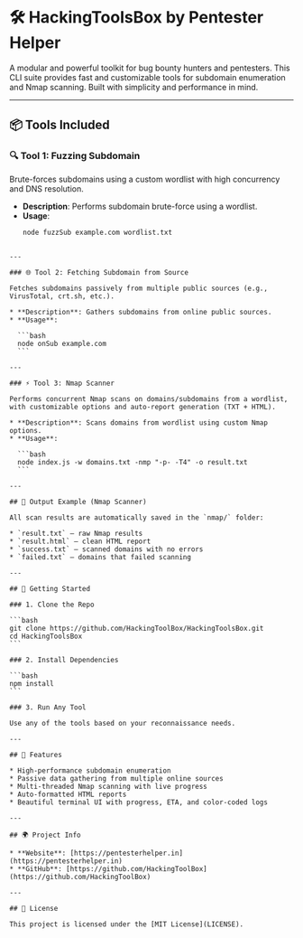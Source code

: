 # 🛠️ HackingToolsBox by Pentester Helper

A modular and powerful toolkit for bug bounty hunters and pentesters. This CLI suite provides fast and customizable tools for subdomain enumeration and Nmap scanning. Built with simplicity and performance in mind.

---

## 📦 Tools Included

### 🔍 Tool 1: Fuzzing Subdomain
Brute-forces subdomains using a custom wordlist with high concurrency and DNS resolution.

- **Description**: Performs subdomain brute-force using a wordlist.
- **Usage**:
  ```bash
  node fuzzSub example.com wordlist.txt
````

---

### 🌐 Tool 2: Fetching Subdomain from Source

Fetches subdomains passively from multiple public sources (e.g., VirusTotal, crt.sh, etc.).

* **Description**: Gathers subdomains from online public sources.
* **Usage**:

  ```bash
  node onSub example.com
  ```

---

### ⚡ Tool 3: Nmap Scanner

Performs concurrent Nmap scans on domains/subdomains from a wordlist, with customizable options and auto-report generation (TXT + HTML).

* **Description**: Scans domains from wordlist using custom Nmap options.
* **Usage**:

  ```bash
  node index.js -w domains.txt -nmp "-p- -T4" -o result.txt
  ```

---

## 📁 Output Example (Nmap Scanner)

All scan results are automatically saved in the `nmap/` folder:

* `result.txt` – raw Nmap results
* `result.html` – clean HTML report
* `success.txt` – scanned domains with no errors
* `failed.txt` – domains that failed scanning

---

## 🚀 Getting Started

### 1. Clone the Repo

```bash
git clone https://github.com/HackingToolBox/HackingToolsBox.git
cd HackingToolsBox
```

### 2. Install Dependencies

```bash
npm install
```

### 3. Run Any Tool

Use any of the tools based on your reconnaissance needs.

---

## 🧠 Features

* High-performance subdomain enumeration
* Passive data gathering from multiple online sources
* Multi-threaded Nmap scanning with live progress
* Auto-formatted HTML reports
* Beautiful terminal UI with progress, ETA, and color-coded logs

---

## 🌍 Project Info

* **Website**: [https://pentesterhelper.in](https://pentesterhelper.in)
* **GitHub**: [https://github.com/HackingToolBox](https://github.com/HackingToolBox)

---

## 📜 License

This project is licensed under the [MIT License](LICENSE).


